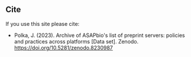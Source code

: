 ## Cite
If you use this site please cite:
- Polka, J. (2023). Archive of ASAPbio's list of preprint servers: policies and practices across platforms [Data set]. Zenodo. https://doi.org/10.5281/zenodo.8230987